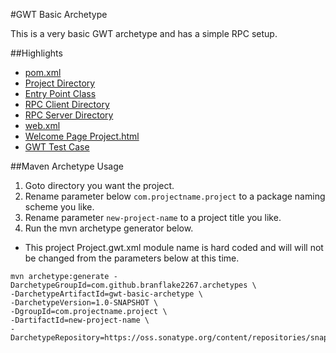 #GWT Basic Archetype

This is a very basic GWT archetype and has a simple RPC setup. 

##Highlights
* [pom.xml](https://github.com/branflake2267/Archetypes/blob/master/archetypes/gwt-basic/pom.xml)
* [Project Directory](https://github.com/branflake2267/Archetypes/tree/master/archetypes/gwt-basic/src/main/java/org/gonevertical/project)
* [Entry Point Class](https://github.com/branflake2267/Archetypes/blob/master/archetypes/gwt-basic/src/main/java/org/gonevertical/project/client/ProjectEntryPoint.java)
* [RPC Client Directory](https://github.com/branflake2267/Archetypes/tree/master/archetypes/gwt-basic/src/main/java/org/gonevertical/project/client/rpc)
* [RPC Server Directory](https://github.com/branflake2267/Archetypes/blob/master/archetypes/gwt-basic/src/main/java/org/gonevertical/project/server/rpc/RpcServiceImpl.java)
* [web.xml](https://github.com/branflake2267/Archetypes/blob/master/archetypes/gwt-basic/src/main/webapp/WEB-INF/web.xml)
* [Welcome Page Project.html](https://github.com/branflake2267/Archetypes/blob/master/archetypes/gwt-basic/src/main/webapp/Project.html)
* [GWT Test Case](https://github.com/branflake2267/Archetypes/tree/master/archetypes/gwt-basic/src/test/java/org/gonevertical/project/client)

##Maven Archetype Usage

1. Goto directory you want the project.
2. Rename parameter below `com.projectname.project` to a package naming scheme you like.
3. Rename parameter `new-project-name` to a project title you like.
4. Run the mvn archetype generator below.

* This project Project.gwt.xml module name is hard coded and will will not be changed from the parameters below at this time.

```
mvn archetype:generate -DarchetypeGroupId=com.github.branflake2267.archetypes \
-DarchetypeArtifactId=gwt-basic-archetype \
-DarchetypeVersion=1.0-SNAPSHOT \
-DgroupId=com.projectname.project \
-DartifactId=new-project-name \
-DarchetypeRepository=https://oss.sonatype.org/content/repositories/snapshots
```
